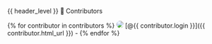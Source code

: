 {{ header_level }} 👥 Contributors

{% for contributor in contributors %}
  <img src="{{ contributor.avatar_url }}" size="40px" style="border-radius: 50%;"/> [@{{ contributor.login }}]({{ contributor.html_url }}) - 
{% endfor %}
